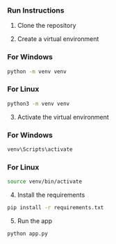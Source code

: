 ### Run Instructions

1. Clone the repository

2. Create a virtual environment 
### For Windows
```bash
python -m venv venv
```
### For Linux
```bash
python3 -m venv venv
```
3. Activate the virtual environment
### For Windows
```bash
venv\Scripts\activate
```
### For Linux
```bash
source venv/bin/activate
```
4. Install the requirements
```bash
pip install -r requirements.txt
```
5. Run the app
```bash
python app.py
```


